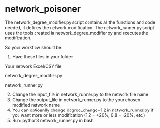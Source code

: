 # network_poisoner

The network_degree_modifier.py script contains all the functions and code needed, it defines the network modification.
The network_runner.py script uses the tools created in network_degree_modifier.py and executes the modification.

So your workflow should be:

1. Have these files in your folder:
   
  Your network Excel/CSV file
  
  network_degree_modifier.py
  
  network_runner.py 
  
2. Change the input_file in network_runner.py to the network file name
3. Change the output_file in network_runner.py to the your chosen modified network name
4. You can optioanlly change degree_change=1.2 in network_runner.py if you want more or less modification (1.2 = +20%, 0.8 = -20%, etc.)
5. Run: python3 network_runner.py  in bash
